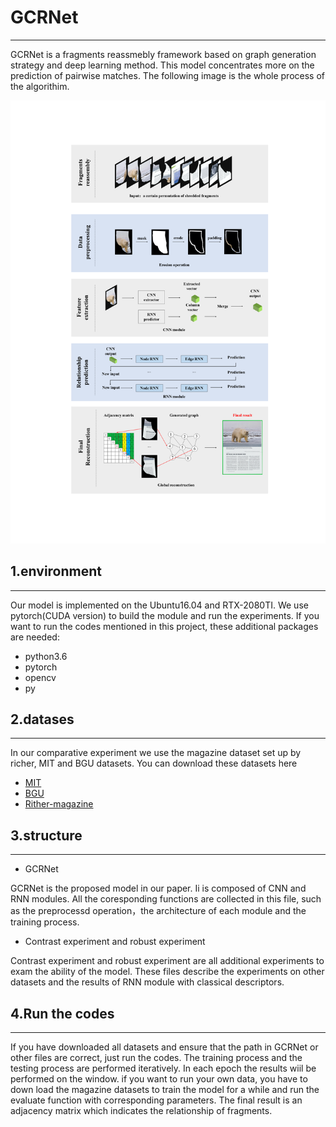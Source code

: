# GCRNet
***

GCRNet is a fragments reassmebly framework based on graph generation strategy and deep learning method. This model concentrates more on the prediction of pairwise matches. The following image is the whole process of the algorithim.

![image](https://github.com/wmhwmh521/GCRNet/blob/main/1.png)

## 1.environment
***

Our model is implemented on the Ubuntu16.04 and RTX-2080TI. We use pytorch(CUDA version) to build the module and run the experiments. If you want to run the codes mentioned in this project, these additional packages are needed:
- python3.6
- pytorch
- opencv
- py

## 2.datases
***

In our comparative experiment we use the magazine dataset set up by richer, MIT and BGU datasets. You can download these datasets here 
- [MIT](https://drive.google.com/file/d/13bW2Vpt79F8vuhWvu6NxLIf4FNovg5oz/view?usp=sharing)
- [BGU](https://drive.google.com/file/d/1TT2ghgOw_CSQtvwSlw7z5p6YXBSiItRZ/view?usp=sharing)
- [Rither-magazine](https://drive.google.com/file/d/1rjbOK2qTKAnmEaMTQZ1jkEM5kDdVyfg4/view?usp=sharing)

## 3.structure
***

- GCRNet

GCRNet is the proposed model in our paper. Ii is composed of CNN and RNN modules. All the coresponding functions are collected in this file, such as the preprocessd operation，the architecture of each module and the training process.

- Contrast experiment and robust experiment

Contrast experiment and robust experiment are all additional experiments to exam the ability of the model. These files describe the experiments on other datasets and the results of RNN module with classical descriptors.

## 4.Run the codes 
***

If you have downloaded all datasets and ensure that the path in GCRNet or other files are correct, just run the codes. The training process and the testing process are performed iteratively. In each epoch the results wiil be performed on the window. if you want to run your own data, you have to down load the magazine datasets to train the model for a while and run the evaluate function with corresponding parameters. The final result is an adjacency matrix which indicates the relationship of fragments.
